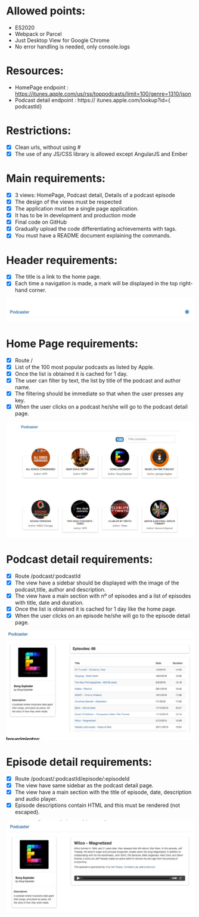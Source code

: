 Allowed points:
===============
- ES2020
- Webpack or Parcel
- Just Desktop View for Google Chrome
- No error handling is needed, only console.logs

Resources:
==========
- HomePage endpoint : https://itunes.apple.com/us/rss/toppodcasts/limit=100/genre=1310/json
- Podcast detail endpoint : https:// itunes.apple.com/lookup?id={​podcastId}

Restrictions:
=============
- [x] Clean urls, without using #
- [x] The use of any JS/CSS library is allowed except AngularJS and Ember

Main requirements:
=============
- [x] 3 views: HomePage, Podcast detail, Details of a podcast episode
- [x] The design of the views must be respected 
- [x] The application must be a single page application.
- [x] It has to be in development and production mode
- [x] Final code on GitHub
- [x] Gradually upload the code differentiating achievements with tags.
- [x] You must have a README document explaining the commands.

Header requirements:
====================
- [x] The title is a link to the home page.
- [x] Each time a navigation is made, a mark will be displayed in the top right-hand corner.

![Header screenshot](/public/Header.png)

Home Page requirements:
=======================
- [x] Route /
- [x] List of the 100 most popular podcasts as listed by Apple.
- [x] Once the list is obtained it is cached for 1 day.
- [x] The user can filter by text, the list by title of the podcast and author name.
- [x] The filtering should be immediate so that when the user presses any key.
- [x] When the user clicks on a podcast he/she will go to the podcast detail page.

![Home page screenshot](/public/Home-page.png)

Podcast detail requirements:
============================
- [x] Route /podcast/:podcastId
- [x] The view have a sidebar should be displayed with the image of the podcast,title, author and description.
- [x] The view have a main section with nº of episodes and a list of episodes with title, date and duration.
- [x] Once the list is obtained it is cached for 1 day like the home page.
- [x] When the user clicks on an episode he/she will go to the episode detail page.

![Podcast detail page screenshot](/public/Podcast-detail.png)


Episode detail requirements:
============================
- [x] Route /podcast/:podcastId/episode/:episodeId
- [x] The view have same sidebar as the podcast detail page.
- [x] The view have a main section with the title of episode, date, description and audio player.
- [x] Episode descriptions contain HTML and this must be rendered (not escaped).

![Episode detail page screenshot](/public/Episode-detail.png)
